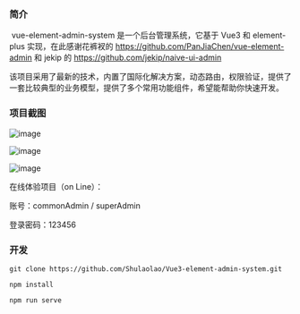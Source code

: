### 简介

​       vue-element-admin-system 是一个后台管理系统，它基于 Vue3 和 element-plus 实现，在此感谢花裤衩的 https://github.com/PanJiaChen/vue-element-admin 和 jekip 的 https://github.com/jekip/naive-ui-admin

​       该项目采用了最新的技术，内置了国际化解决方案，动态路由，权限验证，提供了一套比较典型的业务模型，提供了多个常用功能组件，希望能帮助你快速开发。



### 项目截图

![image](https://user-images.githubusercontent.com/99474694/188038055-e40b2d0d-a2cf-475e-b9a0-633dc17d4f9f.png)

![image](https://user-images.githubusercontent.com/99474694/188038101-3e97ca26-d8ba-45e8-bee6-9933c71ebacf.png)

![image](https://user-images.githubusercontent.com/99474694/188038165-5f12c4bf-50e3-4966-9d50-564b97870ea8.png)

在线体验项目（on Line）：



账号：commonAdmin / superAdmin

登录密码：123456



### 开发

```
git clone https://github.com/Shulaolao/Vue3-element-admin-system.git

npm install

npm run serve
```

